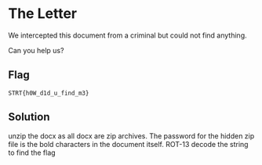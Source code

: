 # The Letter

We intercepted this document from a criminal but could not find anything.

Can you help us?

## Flag

`STRT{h0W_d1d_u_find_m3}`

## Solution

unzip the docx as all docx are zip archives. The password for the hidden zip file is the bold characters in the document itself.
ROT-13 decode the string to find the flag

